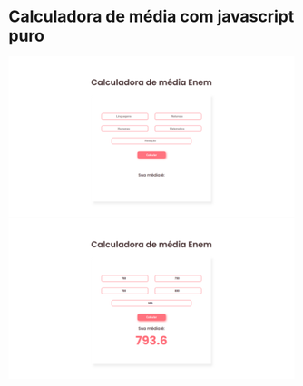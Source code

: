 # Calculadora de média com javascript puro

![Preview](https://raw.githubusercontent.com/ThamyrisSantana/Calculadora-de-media-Enem/main/assets/website-image.png)
![Previwe](https://raw.githubusercontent.com/ThamyrisSantana/Calculadora-de-media-Enem/main/assets/website-image1.png)
